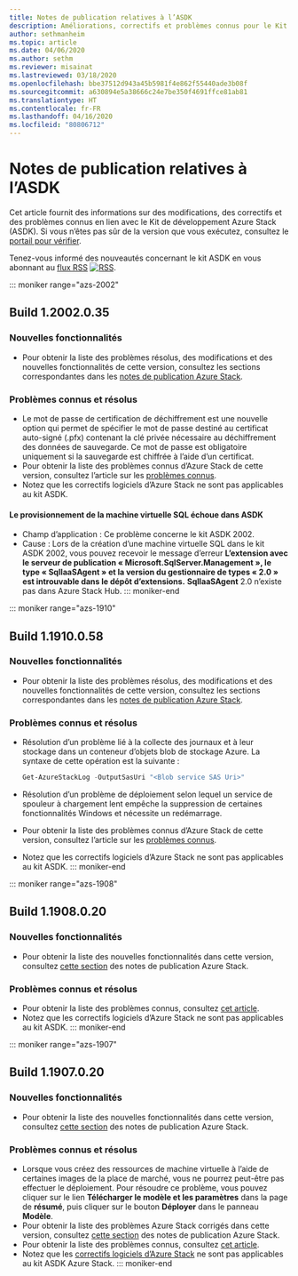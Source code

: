 ```yaml
---
title: Notes de publication relatives à l’ASDK
description: Améliorations, correctifs et problèmes connus pour le Kit de développement Azure Stack (ASDK).
author: sethmanheim
ms.topic: article
ms.date: 04/06/2020
ms.author: sethm
ms.reviewer: misainat
ms.lastreviewed: 03/18/2020
ms.openlocfilehash: bbe37512d943a45b5981f4e862f55440ade3b08f
ms.sourcegitcommit: a630894e5a38666c24e7be350f4691ffce81ab81
ms.translationtype: HT
ms.contentlocale: fr-FR
ms.lasthandoff: 04/16/2020
ms.locfileid: "80806712"
---
```

# <a name="asdk-release-notes"></a>Notes de publication relatives à l’ASDK

Cet article fournit des informations sur des modifications, des correctifs et des problèmes connus en lien avec le Kit de développement Azure Stack (ASDK). Si vous n’êtes pas sûr de la version que vous exécutez, consultez le [portail pour vérifier](../operator/azure-stack-updates.md).

Tenez-vous informé des nouveautés concernant le kit ASDK en vous abonnant au [flux RSS](https://docs.microsoft.com/api/search/rss?search=Azure+Stack+Development+Kit+release+notes&locale=en-us#) [![RSS](./media/asdk-release-notes/feed-icon-14x14.png)](https://docs.microsoft.com/api/search/rss?search=Azure+Stack+Development+Kit+release+notes&locale=en-us#).

::: moniker range="azs-2002"
## <a name="build-12002035"></a>Build 1.2002.0.35

### <a name="new-features"></a>Nouvelles fonctionnalités

- Pour obtenir la liste des problèmes résolus, des modifications et des nouvelles fonctionnalités de cette version, consultez les sections correspondantes dans les [notes de publication Azure Stack](../operator/release-notes.md).

### <a name="fixed-and-known-issues"></a>Problèmes connus et résolus

- Le mot de passe de certification de déchiffrement est une nouvelle option qui permet de spécifier le mot de passe destiné au certificat auto-signé (.pfx) contenant la clé privée nécessaire au déchiffrement des données de sauvegarde. Ce mot de passe est obligatoire uniquement si la sauvegarde est chiffrée à l’aide d’un certificat.
- Pour obtenir la liste des problèmes connus d’Azure Stack de cette version, consultez l’article sur les [problèmes connus](../operator/known-issues.md).
- Notez que les correctifs logiciels d’Azure Stack ne sont pas applicables au kit ASDK.

#### <a name="sql-vm-provision-fails-in-asdk"></a>Le provisionnement de la machine virtuelle SQL échoue dans ASDK

- Champ d’application : Ce problème concerne le kit ASDK 2002.
- Cause : Lors de la création d’une machine virtuelle SQL dans le kit ASDK 2002, vous pouvez recevoir le message d’erreur **L’extension avec le serveur de publication « Microsoft.SqlServer.Management », le type « SqlIaaSAgent » et la version du gestionnaire de types « 2.0 » est introuvable dans le dépôt d’extensions.** **SqlIaaSAgent** 2.0 n’existe pas dans Azure Stack Hub.
::: moniker-end

::: moniker range="azs-1910"
## <a name="build-11910058"></a>Build 1.1910.0.58

### <a name="new-features"></a>Nouvelles fonctionnalités

- Pour obtenir la liste des problèmes résolus, des modifications et des nouvelles fonctionnalités de cette version, consultez les sections correspondantes dans les [notes de publication Azure Stack](../operator/release-notes.md).

### <a name="fixed-and-known-issues"></a>Problèmes connus et résolus

- Résolution d’un problème lié à la collecte des journaux et à leur stockage dans un conteneur d’objets blob de stockage Azure. La syntaxe de cette opération est la suivante :

  ```powershell
  Get-AzureStackLog -OutputSasUri "<Blob service SAS Uri>"
  ``` 

- Résolution d’un problème de déploiement selon lequel un service de spouleur à chargement lent empêche la suppression de certaines fonctionnalités Windows et nécessite un redémarrage.
- Pour obtenir la liste des problèmes connus d’Azure Stack de cette version, consultez l’article sur les [problèmes connus](../operator/known-issues.md).
- Notez que les correctifs logiciels d’Azure Stack ne sont pas applicables au kit ASDK.
::: moniker-end

::: moniker range="azs-1908"
  
## <a name="build-11908020"></a>Build 1.1908.0.20

### <a name="new-features"></a>Nouvelles fonctionnalités

- Pour obtenir la liste des nouvelles fonctionnalités dans cette version, consultez [cette section](/azure-stack/operator/release-notes?view=azs-1908#whats-new-2) des notes de publication Azure Stack.

<!-- ### Changes -->

### <a name="fixed-and-known-issues"></a>Problèmes connus et résolus

<!-- - For a list of Azure Stack issues fixed in this release, see [this section](/azure-stack/operator/release-notes?view=azs-1908#fixes-1) of the Azure Stack release notes. -->
- Pour obtenir la liste des problèmes connus, consultez [cet article](/azure-stack/operator/known-issues?view=azs-1908).
- Notez que les correctifs logiciels d’Azure Stack ne sont pas applicables au kit ASDK.
::: moniker-end

::: moniker range="azs-1907"
## <a name="build-11907020"></a>Build 1.1907.0.20

### <a name="new-features"></a>Nouvelles fonctionnalités

- Pour obtenir la liste des nouvelles fonctionnalités dans cette version, consultez [cette section](/azure-stack/operator/release-notes?view=azs-1907#whats-in-this-update) des notes de publication Azure Stack.

<!-- ### Changes -->

### <a name="fixed-and-known-issues"></a>Problèmes connus et résolus

- Lorsque vous créez des ressources de machine virtuelle à l’aide de certaines images de la place de marché, vous ne pourrez peut-être pas effectuer le déploiement. Pour résoudre ce problème, vous pouvez cliquer sur le lien **Télécharger le modèle et les paramètres** dans la page de **résumé**, puis cliquer sur le bouton **Déployer** dans le panneau **Modèle**.
- Pour obtenir la liste des problèmes Azure Stack corrigés dans cette version, consultez [cette section](/azure-stack/operator/release-notes?view=azs-1907#fixes-3) des notes de publication Azure Stack.
- Pour obtenir la liste des problèmes connus, consultez [cet article](/azure-stack/operator/known-issues?view=azs-1907).
- Notez que les [correctifs logiciels d’Azure Stack](/azure-stack/operator/release-notes?view=azs-1907#hotfixes-3) ne sont pas applicables au kit ASDK Azure Stack.
::: moniker-end
